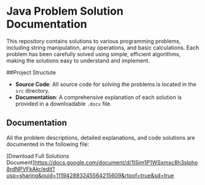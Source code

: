 # Java Problem Solution Documentation
This repository contains solutions to various programming problems, including string manipulation, array operations, and basic calculations. Each problem has been carefully solved using simple, efficient algorithms, making the solutions easy to understand and implement.

##Project Structute
- **Source Code**: All source code for solving the problems is located in the `src` directory. 
- **Documentation**: A comprehensive explanation of each solution is provided in a downloadable `.docx` file.


## Documentation

All the problem descriptions, detailed explanations, and code solutions are documented in the following file:

[Download Full Solutions Document]https://docs.google.com/document/d/1ISjm1P1WSxmxc8h3slpho8rdNPVFkAkr/edit?usp=sharing&ouid=111942893245564215609&rtpof=true&sd=true
